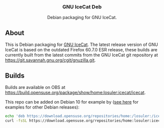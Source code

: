 <div align="center">
<p align="center">
  <p align="center">
    <h3 align="center">GNU IceCat Deb</h3>
    <p align="center">
      Debian packaging for GNU IceCat.
    </p>
  </p>
</p>
</div>

## About

This is Debian packaging for [GNU IceCat](https://www.gnu.org/software/gnuzilla/). The latest release version of GNU IceCat is based on the outdated Firefox 60.7.0 ESR release, these builds are currently built from the latest commits from the GNU IceCat git repository at https://git.savannah.gnu.org/cgit/gnuzilla.git.

## Builds

Builds are available on OBS at https://build.opensuse.org/package/show/home:losuler:icecat/icecat.

This repo can be added on Debian 10 for example by ([see here](https://software.opensuse.org//download.html?project=home%3Alosuler%3Aicecat&package=icecat) for examples for other Debian releases):

```bash
echo 'deb https://download.opensuse.org/repositories/home:/losuler:/icecat/Debian_10/ /' | sudo tee /etc/apt/sources.list.d/home:losuler:icecat.list
curl -fsSL https://download.opensuse.org/repositories/home:losuler:icecat/Debian_10/Release.key | gpg --dearmor | sudo tee /etc/apt/trusted.gpg.d/home_losuler_icecat.gpg > /dev/null
```
